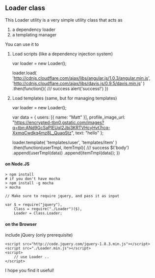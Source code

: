## Loader class

This Loader utility is a very simple utility class that acts as

1. a dependency loader
2. a templating manager

You can use it to

1. Load scripts (like a dependency injection system)

	var loader = new Loader();
	
	loader.load(
		'http://cdnjs.cloudflare.com/ajax/libs/angular.js/1.0.3/angular.min.js',
		'http://cdnjs.cloudflare.com/ajax/libs/davis.js/0.9.5/davis.min.js'
		)
		.then(function(){
			/// success
			alert('success!')
		})

2. Load templates (same, but for managing templates)

	var loader = new Loader();

	var data = {
		users: [{ name: "Matt" }],
		profile_image_url: "https://encrypted-tbn0.gstatic.com/images?q=tbn:ANd9GcSaPIEUqI2Jbj3KRTVHcyHvt7rcq-XxmqCwdkq4mz8L_QuaqStz", 
		text: "hello"
	};
	
	loader.template(
		'templates/user',
		'templates/item'
		)
		.then(function(userTmpl, itemTmpl){
			/// success
			$('body')
				.append(userTmpl(data))
				.append(itemTmpl(data));
		})

#### on Node.JS

	> npm install
	# if you don't have mocha
	> npm install -g mocha 
	> mocha

	// Make sure to require jquery, and pass it as input

	var $ = require("jquery"),
		Class = require("./Loader")($),
		Loader = Class.Loader;

#### on the Browser

include jQuery (only prerequisite)

	<script src="http://code.jquery.com/jquery-1.8.3.min.js"></script>
	<script src="./Loader.min.js"></script>
	<script>
		// use Loader ..
	</script>

I hope you find it useful!